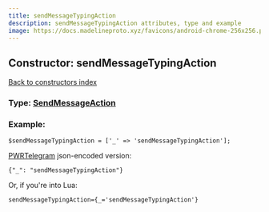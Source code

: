 ```yaml
---
title: sendMessageTypingAction
description: sendMessageTypingAction attributes, type and example
image: https://docs.madelineproto.xyz/favicons/android-chrome-256x256.png
---
```

## Constructor: sendMessageTypingAction  
[Back to constructors index](index.md)






### Type: [SendMessageAction](../types/SendMessageAction.md)


### Example:

```
$sendMessageTypingAction = ['_' => 'sendMessageTypingAction'];
```  

[PWRTelegram](https://pwrtelegram.xyz) json-encoded version:

```
{"_": "sendMessageTypingAction"}
```


Or, if you're into Lua:  


```
sendMessageTypingAction={_='sendMessageTypingAction'}

```


